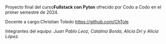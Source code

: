 Proyecto final del curso**Fullstack con Pyton** ofrecido por Codo a Codo en el primer semestre de 2024. 

Docente a cargo:Christian Toledo https://github.com/ChTole

Integrantes del equipo: *Juan Pablo Leoz, Catalina Borda, Alicia Dri y Alicia López.*


